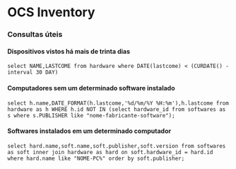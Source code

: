 # OCS Inventory

### Consultas úteis

#### Dispositivos vistos há mais de trinta dias

```text
select NAME,LASTCOME from hardware where DATE(lastcome) < (CURDATE() - interval 30 DAY)
```

#### Computadores sem um determinado software instalado

```text
select h.name,DATE_FORMAT(h.lastcome,'%d/%m/%Y %H:%m'),h.lastcome from hardware as h WHERE h.id NOT IN (select hardware_id from softwares as s where s.PUBLISHER like "nome-fabricante-software");
```

#### Softwares instalados em um determinado computador

```text
select hard.name,soft.name,soft.publisher,soft.version from softwares as soft inner join hardware as hard on soft.hardware_id = hard.id where hard.name like "NOME-PC%" order by soft.publisher;
```



